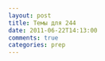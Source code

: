 ```yaml
---
layout: post
title: Темы для 244
date: 2011-06-22T14:13:00
comments: true
categories: prep
---
```



